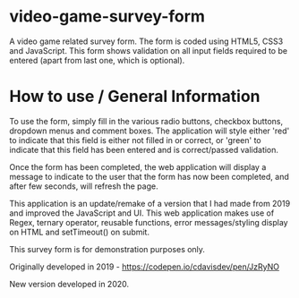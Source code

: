 # video-game-survey-form
A video game related survey form. The form is coded using HTML5, CSS3 and JavaScript. This form shows validation on all input fields required to be entered (apart from last one, which is optional).

# How to use / General Information

To use the form, simply fill in the various radio buttons, checkbox buttons, dropdown menus and comment boxes. The application will style either 'red' to indicate that this field is either not filled in or correct, or 'green' to indicate that this field has been entered and is correct/passed validation.

Once the form has been completed, the web application will display a message to indicate to the user that the form has now been completed, and after few seconds, will refresh the page.

This application is an update/remake of a version that I had made from 2019 and improved the JavaScript and UI. This web application makes use of Regex, ternary operator, reusable functions, error messages/styling display on HTML and setTimeout() on submit.

This survey form is for demonstration purposes only.

Originally developed in 2019 - https://codepen.io/cdavisdev/pen/JzRyNO

New version developed in 2020.
